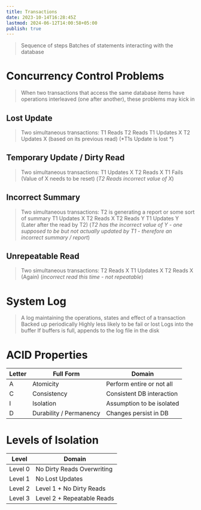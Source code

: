 ```yaml
---
title: Transactions
date: 2023-10-14T16:28:45Z
lastmod: 2024-06-12T14:00:58+05:00
publish: true
---
```


> Sequence of steps
> Batches of statements interacting with the database

# Concurrency Control Problems

> When two transactions that access the same database items have operations interleaved (one after another), these problems may kick in

## Lost Update

> Two simultaneous transactions:
> T1 Reads
> T2 Reads
> T1 Updates X
> T2 Updates X (based on its previous read)
> (*T1s Update is lost *)

## Temporary Update / Dirty Read

> Two simultaneous transactions:
> T1 Updates X
> T2 Reads X
> T1 Fails (Value of X needs to be reset)
> (*T2 Reads incorrect value of X*)

## Incorrect Summary

> Two simultaneous transactions:
> T2 is generating a report or some sort of summary
> T1 Updates X
> T2 Reads X
> T2 Reads Y
> T1 Updates Y (Later after the read by T2)
> (*T2 has the incorrect value of Y - one supposed to be but not actually updated by T1 - therefore an incorrect summary / report*)

## Unrepeatable Read

> Two simultaneous transactions:
> T2 Reads X
> T1 Updates X
> T2 Reads X (Again)
> (*incorrect read this time - not repeatable*)
# System Log

> A log maintaining the operations, states and effect of a transaction
> Backed up periodically
> Highly less likely to be fail or lost
> Logs into the buffer
> If buffers is full, appends to the log file in the disk

# ACID Properties

|Letter|Full Form|Domain|
| --------| -------------------------| ---------------------------|
|A|Atomicity|Perform entire or not all|
|C|Consistency|Consistent DB interaction|
|I|Isolation|Assumption to be isolated|
|D|Durability / Permanency|Changes persist in DB|

# Levels of Isolation

|Level|Domain|
| ---------| ----------------------------|
|Level 0|No Dirty Reads Overwriting|
|Level 1|No Lost Updates|
|Level 2|Level 1 + No Dirty Reads|
|Level 3|Level 2 + Repeatable Reads|

